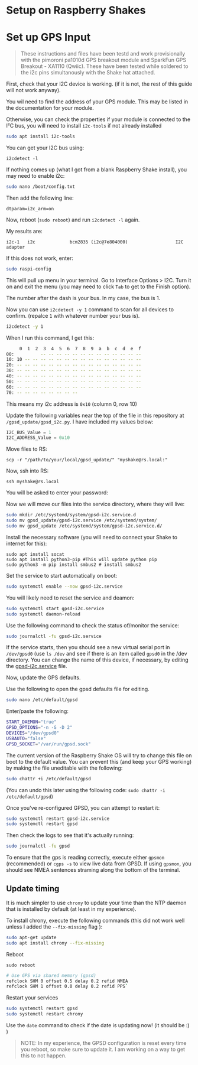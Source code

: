 # Setup on Raspberry Shakes

# Set up GPS Input

> These instructions and files have been testd and work provisionally with the pimoroni pa1010d GPS breakout module and SparkFun GPS Breakout - XA1110 (Qwiic). 
> These have been tested while soldered to the i2c pins simultanously with the Shake hat attached.

First, check that your I2C device is working. (if it is not, the rest of this guide will not work anyway).

You wil need to find the address of your GPS module. This may be listed in the documentation for your module.  

Otherwise, you can check the properties if your module is connected to the I²C bus, you will need to install `i2c-tools` if not already installed

```bash
sudo apt install i2c-tools
```

You can get your I2C bus using:

```i2cdetect -l```

If nothing comes up (what I got from a blank Raspberry Shake install), you may need to enable i2c:

```bash
sudo nano /boot/config.txt
```

Then add the following line:

`dtparam=i2c_arm=on`

Now, reboot (`sudo reboot`) and run ```i2cdetect -l``` again.

My results are:
``` 
i2c-1   i2c             bcm2835 (i2c@7e804000)                  I2C adapter
```
If this does not work, enter:
```bash
sudo raspi-config
```
This will pull up menu in your terminal. Go to Interface Options > I2C. Turn it on and exit the menu (you may need to click `Tab` to get to the Finish option).

The number after the dash is your bus. In my case, the bus is 1.

Now you can use  `i2cdetect -y 1` command to scan for all devices to confirm. (repalce `1` with whatever number your bus is).

```bash
i2cdetect -y 1
```
When I run this command, I get this:
```bash
     0  1  2  3  4  5  6  7  8  9  a  b  c  d  e  f
00:          -- -- -- -- -- -- -- -- -- -- -- -- --
10: 10 -- -- -- -- -- -- -- -- -- -- -- -- -- -- --
20: -- -- -- -- -- -- -- -- -- -- -- -- -- -- -- --
30: -- -- -- -- -- -- -- -- -- -- -- -- -- -- -- --
40: -- -- -- -- -- -- -- -- -- -- -- -- -- -- -- --
50: -- -- -- -- -- -- -- -- -- -- -- -- -- -- -- --
60: -- -- -- -- -- -- -- -- -- -- -- -- -- -- -- --
70: -- -- -- -- -- -- -- --
```
This means my i2c address is `0x10` (column 0, row 10)

Update the following variables near the top of the file in this repository at `/gpsd_update/gpsd_i2c.py`. I have included my values below:

```python
I2C_BUS_Value = 1
I2C_ADDRESS_Value = 0x10
```

Move files to RS:

```shell
scp -r "/path/to/your/local/gpsd_update/" "myshake@rs.local:"
```

Now, ssh into RS:
```shell
ssh myshake@rs.local
```

You will be asked to enter your password:

Now we will move our files into the service directory, where they will live:

```bash
sudo mkdir /etc/systemd/system/gpsd-i2c.service.d
sudo mv gpsd_update/gpsd-i2c.service /etc/systemd/system/
sudo mv gpsd_update /etc/systemd/system/gpsd-i2c.service.d/

```

Install the necessary software (you will need to connect your Shake to internet for this):

```bashMore actions
sudo apt install socat
sudo apt install python3-pip #This will update python pip
sudo python3 -m pip install smbus2 # install smbus2
```

Set the service to start automatically on boot:

```bash
sudo systemctl enable --now gpsd-i2c.service
```

You will likely need to reset the service and deamon:

```bash
sudo systemctl start gpsd-i2c.service
sudo systemctl daemon-reload
```

Use the following command to check the status of/monitor the service:

```bash
sudo journalctl -fu gpsd-i2c.service
```

If the service starts, then you should see a new virtual serial port in `/dev/gpsd0` (use `ls /dev` and see if there is an item called `gpsd0` in the /dev directory.  You can change the name of this device, if necessary, by editing the [gpsd-i2c.service](gpsd-i2c.service) file.

Now, update the GPS defaults.

Use the following to open the gpsd defaults file for editing.

```bash 
sudo nano /etc/default/gpsd
```

Enter/paste the following:

```bash
START_DAEMON="true"
GPSD_OPTIONS="-n -G -D 2"
DEVICES="/dev/gpsd0"
USBAUTO="false"
GPSD_SOCKET="/var/run/gpsd.sock"
```

The current version of the Raspberry Shake OS will try to change this file on boot to the default value. You can prevent this (and keep your GPS working) by making the file uneditable with the following:

```bash
sudo chattr +i /etc/default/gpsd
```

(You can undo this later using the following code: `sudo chattr -i /etc/default/gpsd`)

Once you've re-configured GPSD, you can attempt to restart it:

```bash
sudo systemctl restart gpsd-i2c.service
sudo systemctl restart gpsd
```

Then check the logs to see that it's actually running:
```bash
sudo journalctl -fu gpsd
```

To ensure that the gps is reading correctly, execute either `gpsmon` (recommended) or `cgps -s` to view live data from GPSD. If using `gpsmon`, you should see NMEA sentences straming along the bottom of the terminal.

## Update timing

It is much simpler to use `chrony` to update your time than the NTP daemon that is installed by default (at least in my experience).

To install chrony, execute the following commands (this did not work well unless I added the `--fix-missing` flag ):

```bash
sudo apt-get update
sudo apt install chrony --fix-missing
```
Reboot

`sudo reboot`



```bash
# Use GPS via shared memory (gpsd)
refclock SHM 0 offset 0.5 delay 0.2 refid NMEA
refclock SHM 1 offset 0.0 delay 0.2 refid PPS`
```

Restart your services
```bash
sudo systemctl restart gpsd
sudo systemctl restart chrony

```

Use the `date` command to check if the date is updating now! (it should be :) )

> NOTE: In my experience, the GPSD configuration is reset every time you reboot, so make sure to update it. I am working on a way to get this to not happen.
